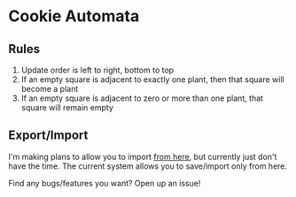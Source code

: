 # Cookie Automata

## Rules
1. Update order is left to right, bottom to top
2. If an empty square is adjacent to exactly one plant, then that square will become a plant
3. If an empty square is adjacent to zero or more than one plant, that square will remain empty

## Export/Import
I'm making plans to allow you to import [from here](https://cursedsliver.github.io/Garden-calc-infinite-expansion/), but currently just don't have the time.
The current system allows you to save/import only from here.

Find any bugs/features you want? Open up an issue!